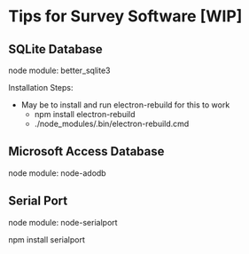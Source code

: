 # Tips for Survey Software [WIP]

## SQLite Database

node module:  better_sqlite3

Installation Steps:
- May be to install and run electron-rebuild for this to work
    - npm install electron-rebuild
    - ./node_modules/.bin/electron-rebuild.cmd

## Microsoft Access Database

node module:  node-adodb


## Serial Port

node module:  node-serialport

npm install serialport
